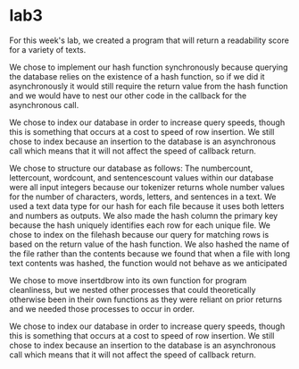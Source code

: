 # lab3
For this week's lab, we created a program that will return a readability score for a variety of texts.

We chose to implement our hash function synchronously because querying the database relies on the existence of a hash function, so if we did it asynchronously it would still require the return value from the hash function and we would have to nest our other code in the callback for the asynchronous call.

We chose to index our database in order to increase query speeds, though this is something that occurs at a cost to speed of row insertion. We still chose to index because an insertion to the database is an asynchronous call which means that it will not affect the speed of callback return.

We chose to structure our database as follows: The numbercount, lettercount, wordcount, and sentencescount values within our database were all input integers because our tokenizer returns whole number values for the number of characters, words, letters, and sentences in a text. We used a text data type for our hash for each file because it uses both letters and numbers as outputs. We also made the hash column the primary key because the hash uniquely identifies each row for each unique file. We chose to index on the filehash because our query for matching rows is based on the return value of the hash function. We also hashed the name of the file rather than the contents because we found that when a file with long text contents was hashed, the function would not behave as we anticipated

We chose to move insertdbrow into its own function for program cleanliness, but we nested other processes that could theoretically otherwise been in their own functions as they were reliant on prior returns and we needed those processes to occur in order.

We chose to index our database in order to increase query speeds, though this is something that occurs at a cost to speed of row insertion. We still chose to index because an insertion to the database is an asynchronous call which means that it will not affect the speed of callback return.